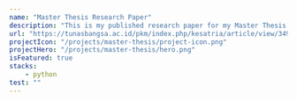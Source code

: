 ```yaml
---
name: "Master Thesis Research Paper"
description: "This is my published research paper for my Master Thesis."
url: "https://tunasbangsa.ac.id/pkm/index.php/kesatria/article/view/349/346"
projectIcon: "/projects/master-thesis/project-icon.png"
projectHero: "/projects/master-thesis/hero.png"
isFeatured: true
stacks: 
    - python
test: ""
---
```

